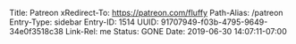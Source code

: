 Title: Patreon
xRedirect-To: https://patreon.com/fluffy
Path-Alias: /patreon
Entry-Type: sidebar
Entry-ID: 1514
UUID: 91707949-f03b-4795-9649-34e0f3518c38
Link-Rel: me
Status: GONE
Date: 2019-06-30 14:07:11-07:00

